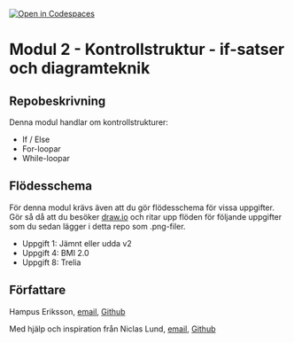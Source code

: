 [![Open in Codespaces](https://classroom.github.com/assets/launch-codespace-2972f46106e565e64193e422d61a12cf1da4916b45550586e14ef0a7c637dd04.svg)](https://classroom.github.com/open-in-codespaces?assignment_repo_id=20502794)
# Modul 2 - Kontrollstruktur - if-satser och diagramteknik

## Repobeskrivning

Denna modul handlar om kontrollstrukturer:

  - If / Else
  - For-loopar
  - While-loopar

## Flödesschema

För denna modul krävs även att du gör flödesschema för vissa uppgifter. Gör så då att du besöker [draw.io](https://draw.io/) och ritar upp flöden för följande uppgifter som du sedan lägger i detta repo som .png-filer.

- Uppgift 1: Jämnt eller udda v2
- Uppgift 4: BMI 2.0
- Uppgift 8: Trelia

## Författare
Hampus Eriksson, [email](hampus.eriksson@ntig.se), [Github](https://github.com/HampusEriksson)

Med hjälp och inspiration från Niclas Lund, [email](niclas.lund@ntig.se), [Github](https://github.com/ntinacklund)
